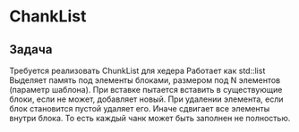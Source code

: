 # ChankList
## Задача
Требуется реализовать ChunkList для хедера
Работает как std::list
Выделяет память под элементы блоками, размером под N элементов (параметр шаблона).
При вставке пытается вставить в существующие блоки, если не может, добавляет новый.
При удалении элемента, если блок становится пустой удаляет его.
Иначе сдвигает все элементы внутри блока. То есть каждый чанк может быть заполнен не полностью.
